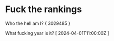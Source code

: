 # Fuck the rankings

Who the hell am I?
{ 3029485 }

What fucking year is it?
[ 2024-04-01T11:00:00Z ]
